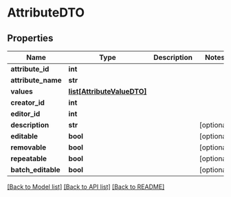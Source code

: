 # AttributeDTO

## Properties
Name | Type | Description | Notes
------------ | ------------- | ------------- | -------------
**attribute_id** | **int** |  | 
**attribute_name** | **str** |  | 
**values** | [**list[AttributeValueDTO]**](AttributeValueDTO.md) |  | 
**creator_id** | **int** |  | 
**editor_id** | **int** |  | 
**description** | **str** |  | [optional] 
**editable** | **bool** |  | [optional] 
**removable** | **bool** |  | [optional] 
**repeatable** | **bool** |  | [optional] 
**batch_editable** | **bool** |  | [optional] 

[[Back to Model list]](../README.md#documentation-for-models) [[Back to API list]](../README.md#documentation-for-api-endpoints) [[Back to README]](../README.md)


